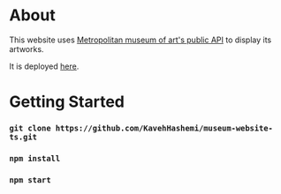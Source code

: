 # About

This website uses [Metropolitan museum of art's public API](https://metmuseum.github.io/#search) to display its artworks.

It is deployed [here](https://metropolitan-museum.netlify.app/).


# Getting Started
### `git clone https://github.com/KavehHashemi/museum-website-ts.git`

### `npm install`

### `npm start`


